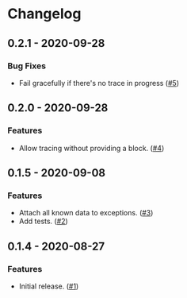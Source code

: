 # Changelog

## 0.2.1 - 2020-09-28

### Bug Fixes

* Fail gracefully if there's no trace in progress ([#5])

[#5]: https://github.com/shuttlerock/trailer/pull/5

## 0.2.0 - 2020-09-28

### Features

* Allow tracing without providing a block. ([#4])

[#4]: https://github.com/shuttlerock/trailer/pull/4

## 0.1.5 - 2020-09-08

### Features

* Attach all known data to exceptions. ([#3])
* Add tests. ([#2])

[#3]: https://github.com/shuttlerock/trailer/pull/3
[#2]: https://github.com/shuttlerock/trailer/pull/2

## 0.1.4 - 2020-08-27

### Features

* Initial release. ([#1])

[#1]: https://github.com/shuttlerock/trailer/pull/1
